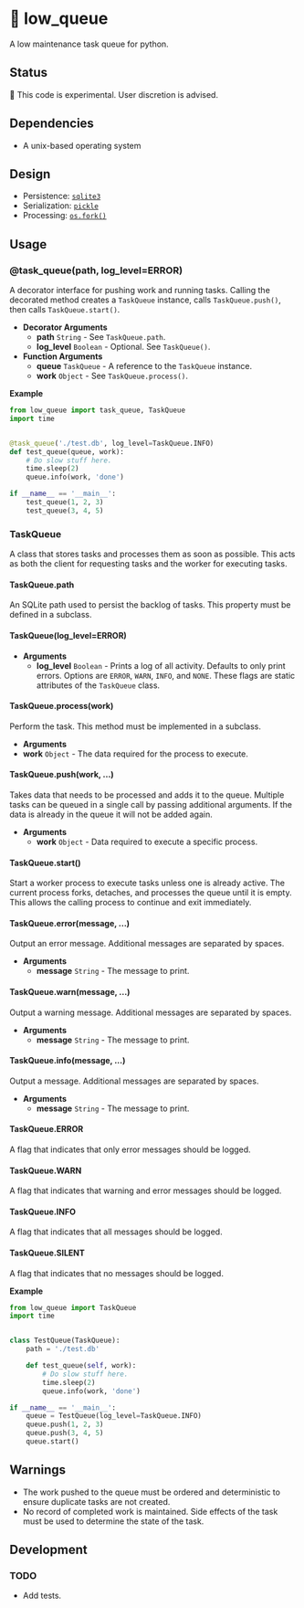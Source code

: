 # 🔅 low_queue

A low maintenance task queue for python.

## Status

🔬 This code is experimental. User discretion is advised.

## Dependencies

- A unix-based operating system

## Design

- Persistence: [`sqlite3`](https://docs.python.org/3/library/sqlite3.html)
- Serialization: [`pickle`](https://docs.python.org/3/library/pickle.html)
- Processing: [`os.fork()`](https://docs.python.org/3/library/os.html#os.fork)

## Usage

### @task_queue(path, log_level=ERROR)

A decorator interface for pushing work and running tasks. Calling the decorated
method creates a `TaskQueue` instance, calls `TaskQueue.push()`, then calls
`TaskQueue.start()`.

- **Decorator Arguments**
    - **path** `String` - See `TaskQueue.path`.
    - **log_level** `Boolean` - Optional. See `TaskQueue()`.
- **Function Arguments**
    - **queue** `TaskQueue` - A reference to the `TaskQueue` instance.
    - **work** `Object` - See `TaskQueue.process()`.

**Example**

```py
from low_queue import task_queue, TaskQueue
import time


@task_queue('./test.db', log_level=TaskQueue.INFO)
def test_queue(queue, work):
    # Do slow stuff here.
    time.sleep(2)
    queue.info(work, 'done')

if __name__ == '__main__':
    test_queue(1, 2, 3)
    test_queue(3, 4, 5)
```

### TaskQueue

A class that stores tasks and processes them as soon as possible. This acts as
both the client for requesting tasks and the worker for executing tasks.

#### TaskQueue.path

An SQLite path used to persist the backlog of tasks. This property must be
defined in a subclass.

#### TaskQueue(log_level=ERROR)

- **Arguments**
    - **log_level** `Boolean` - Prints a log of all activity. Defaults to only
      print errors. Options are `ERROR`, `WARN`, `INFO`, and `NONE`. These flags
      are static attributes of the `TaskQueue` class.

#### TaskQueue.process(work)

Perform the task. This method must be implemented in a subclass.

- **Arguments**
- **work** `Object` - The data required for the process to execute.

#### TaskQueue.push(work, ...)

Takes data that needs to be processed and adds it to the queue. Multiple tasks
can be queued in a single call by passing additional arguments. If the data is
already in the queue it will not be added again.

- **Arguments**
    - **work** `Object` - Data required to execute a specific process.

#### TaskQueue.start()

Start a worker process to execute tasks unless one is already active. The
current process forks, detaches, and processes the queue until it is empty. This
allows the calling process to continue and exit immediately.

#### TaskQueue.error(message, ...)

Output an error message. Additional messages are separated by spaces.

- **Arguments**
    - **message** `String` - The message to print.

#### TaskQueue.warn(message, ...)

Output a warning message. Additional messages are separated by spaces.

- **Arguments**
    - **message** `String` - The message to print.

#### TaskQueue.info(message, ...)

Output a message. Additional messages are separated by spaces.

- **Arguments**
    - **message** `String` - The message to print.

#### TaskQueue.ERROR

A flag that indicates that only error messages should be logged.

#### TaskQueue.WARN

A flag that indicates that warning and error messages should be logged.

#### TaskQueue.INFO

A flag that indicates that all messages should be logged.

#### TaskQueue.SILENT

A flag that indicates that no messages should be logged.

**Example**

```py
from low_queue import TaskQueue
import time


class TestQueue(TaskQueue):
    path = './test.db'

    def test_queue(self, work):
        # Do slow stuff here.
        time.sleep(2)
        queue.info(work, 'done')

if __name__ == '__main__':
    queue = TestQueue(log_level=TaskQueue.INFO)
    queue.push(1, 2, 3)
    queue.push(3, 4, 5)
    queue.start()
```

## Warnings

- The work pushed to the queue must be ordered and deterministic to ensure
  duplicate tasks are not created.
- No record of completed work is maintained. Side effects of the task must be
  used to determine the state of the task.

## Development

### TODO

- Add tests.
